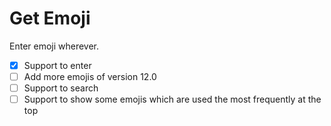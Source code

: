 # Get Emoji

Enter emoji wherever.

- [x] Support to enter
- [ ] Add more emojis of version 12.0
- [ ] Support to search
- [ ] Support to show some emojis which are used the most frequently at the top